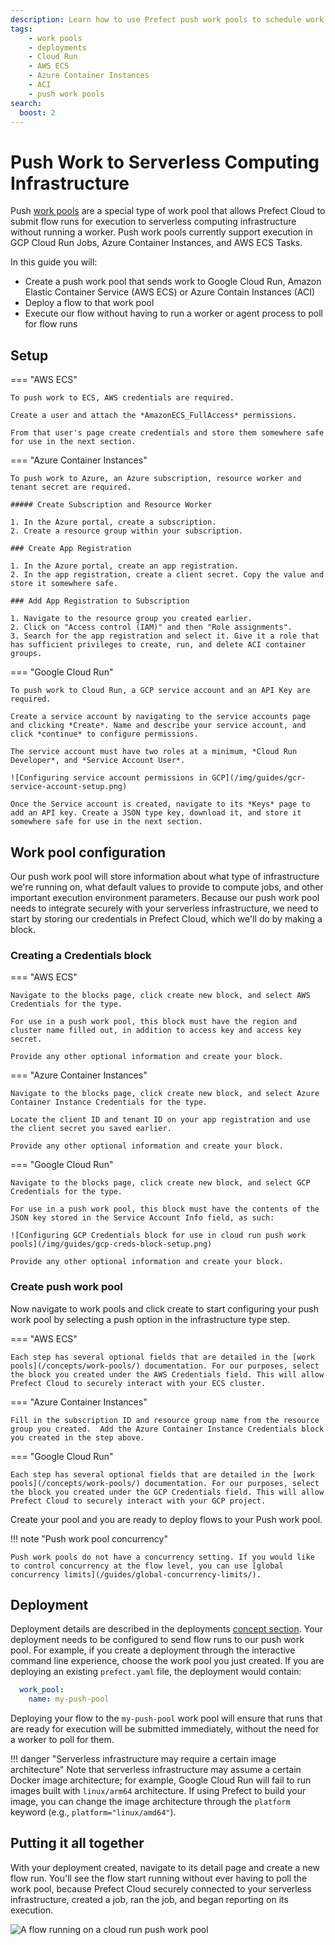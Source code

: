 ```yaml
---
description: Learn how to use Prefect push work pools to schedule work on serverless infrastructure without having to run a worker.
tags:
    - work pools
    - deployments
    - Cloud Run
    - AWS ECS
    - Azure Container Instances
    - ACI
    - push work pools
search:
  boost: 2
---
```



# Push Work to Serverless Computing Infrastructure <span class="badge cloud"></span>

Push [work pools](/concepts/work-pools/#work-pool-overview) are a special type of work pool that allows Prefect Cloud to submit flow runs for execution to serverless computing infrastructure without running a worker. Push work pools currently support execution in GCP Cloud Run Jobs, Azure Container Instances, and AWS ECS Tasks.

In this guide you will:

- Create a push work pool that sends work to Google Cloud Run, Amazon Elastic Container Service (AWS ECS) or Azure Contain Instances (ACI)
- Deploy a flow to that work pool
- Execute our flow without having to run a worker or agent process to poll for flow runs

## Setup

=== "AWS ECS"

    To push work to ECS, AWS credentials are required.

    Create a user and attach the *AmazonECS_FullAccess* permissions.

    From that user's page create credentials and store them somewhere safe for use in the next section.

=== "Azure Container Instances"

    To push work to Azure, an Azure subscription, resource worker and tenant secret are required. 

    ##### Create Subscription and Resource Worker

    1. In the Azure portal, create a subscription.
    2. Create a resource group within your subscription.

    ### Create App Registration

    1. In the Azure portal, create an app registration.
    2. In the app registration, create a client secret. Copy the value and store it somewhere safe.
    
    ### Add App Registration to Subscription

    1. Navigate to the resource group you created earlier.
    2. Click on "Access control (IAM)" and then "Role assignments".
    3. Search for the app registration and select it. Give it a role that has sufficient privileges to create, run, and delete ACI container groups.

=== "Google Cloud Run"

    To push work to Cloud Run, a GCP service account and an API Key are required.

    Create a service account by navigating to the service accounts page and clicking *Create*. Name and describe your service account, and click *continue* to configure permissions.

    The service account must have two roles at a minimum, *Cloud Run Developer*, and *Service Account User*.

    ![Configuring service account permissions in GCP](/img/guides/gcr-service-account-setup.png)

    Once the Service account is created, navigate to its *Keys* page to add an API key. Create a JSON type key, download it, and store it somewhere safe for use in the next section.

## Work pool configuration

Our push work pool will store information about what type of infrastructure we're running on, what default values to provide to compute jobs, and other important execution environment parameters. Because our push work pool needs to integrate securely with your serverless infrastructure, we need to start by storing our credentials in Prefect Cloud, which we'll do by making a block.

### Creating a Credentials block

=== "AWS ECS"

    Navigate to the blocks page, click create new block, and select AWS Credentials for the type.
    
    For use in a push work pool, this block must have the region and cluster name filled out, in addition to access key and access key secret.

    Provide any other optional information and create your block.

=== "Azure Container Instances"

    Navigate to the blocks page, click create new block, and select Azure Container Instance Credentials for the type.
    
    Locate the client ID and tenant ID on your app registration and use the client secret you saved earlier.

    Provide any other optional information and create your block.

=== "Google Cloud Run"

    Navigate to the blocks page, click create new block, and select GCP Credentials for the type.

    For use in a push work pool, this block must have the contents of the JSON key stored in the Service Account Info field, as such:

    ![Configuring GCP Credentials block for use in cloud run push work pools](/img/guides/gcp-creds-block-setup.png)

    Provide any other optional information and create your block.

### Create push work pool

Now navigate to work pools and click create to start configuring your push work pool by selecting a push option in the infrastructure type step.

=== "AWS ECS"

    Each step has several optional fields that are detailed in the [work pools](/concepts/work-pools/) documentation. For our purposes, select the block you created under the AWS Credentials field. This will allow Prefect Cloud to securely interact with your ECS cluster.

=== "Azure Container Instances"

    Fill in the subscription ID and resource group name from the resource group you created.  Add the Azure Container Instance Credentials block you created in the step above. 

=== "Google Cloud Run"

    Each step has several optional fields that are detailed in the [work pools](/concepts/work-pools/) documentation. For our purposes, select the block you created under the GCP Credentials field. This will allow Prefect Cloud to securely interact with your GCP project.

Create your pool and you are ready to deploy flows to your Push work pool.

!!! note "Push work pool concurrency"

    Push work pools do not have a concurrency setting. If you would like to control concurrency at the flow level, you can use [global concurrency limits](/guides/global-concurrency-limits/).

## Deployment

Deployment details are described in the deployments [concept section](/concepts/deployments/). Your deployment needs to be configured to send flow runs to our push work pool. For example, if you create a deployment through the interactive command line experience, choose the work pool you just created. If you are deploying an existing `prefect.yaml` file,  the deployment would contain:

```yaml
  work_pool:
    name: my-push-pool
```

Deploying your flow to the `my-push-pool` work pool will ensure that runs that are ready for execution will be submitted immediately, without the need for a worker to poll for them.

!!! danger "Serverless infrastructure may require a certain image architecture"
    Note that serverless infrastructure may assume a certain Docker image architecture; for example, Google Cloud Run will fail to run images built with `linux/arm64` architecture. If using Prefect to build your image, you can change the image architecture through the `platform` keyword (e.g., `platform="linux/amd64"`).

## Putting it all together

With your deployment created, navigate to its detail page and create a new flow run. You'll see the flow start running without ever having to poll the work pool, because Prefect Cloud securely connected to your serverless infrastructure, created a job, ran the job, and began reporting on its execution.

![A flow running on a cloud run push work pool](/img/guides/push-flow-running.png)

